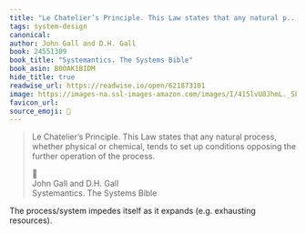 ```yaml
---
title: "Le Chatelier’s Principle. This Law states that any natural p..."
tags: system-design
canonical: 
author: John Gall and D.H. Gall
book: 24551309
book_title: "Systemantics. The Systems Bible"
book_asin: B00AK1BIDM
hide_title: true
readwise_url: https://readwise.io/open/621873101
image: https://images-na.ssl-images-amazon.com/images/I/415lvU8JhmL._SL200_.jpg
favicon_url: 
source_emoji: 📕
---
```


> Le Chatelier’s Principle. This Law states that any natural process, whether physical or chemical, tends to set up conditions opposing the further operation of the process.
> <div class="quoteback-footer"><div class="quoteback-avatar"><span class="mini-emoji"> 📕</span></div><div class="quoteback-metadata"><div class="metadata-inner"><span style="display:none">FROM:</span><div aria-label="John Gall and D.H. Gall" class="quoteback-author"> John Gall and D.H. Gall</div><div aria-label="Systemantics. The Systems Bible" class="quoteback-title"> Systemantics. The Systems Bible</div></div></div></div>

The process/system impedes itself as it expands (e.g. exhausting resources).